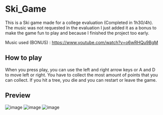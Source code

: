 # Ski_Game
This is a Ski game made for a college evaluation (Completed in 1h30/4h).
The music was not requested in the evaluation I just added it as a bonus to make the game fun to play and because I finished the project too early.

Music used (BONUS) : https://www.youtube.com/watch?v=o6wRHQu9BgM

## How to play
When you press play, you can use the left and right arrow keys or A and D to move left or right.
You have to collect the most amount of points that you can collect.
If you hit a tree, you die and you can restart or leave the game.

## Preview
![image](https://user-images.githubusercontent.com/26018596/190713172-44cc770d-ea87-4813-9aab-1af74b837a09.png)
![image](https://user-images.githubusercontent.com/26018596/190713257-f8e97121-060e-4ddc-b7ee-ea1ce537df8d.png)
![image](https://user-images.githubusercontent.com/26018596/190713284-b4167d05-eb95-486e-95e6-1033b3192e7a.png)


